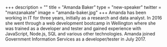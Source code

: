 +++
description = ""
title = "Amanda Baker"
type = "new-speaker"
twitter = "manzanakate"
image = "amanda-baker.jpg"
+++
Amanda has been working in IT for three years, initially as a research and data analyst. In 2016 she went through a web development bootcamp in Wellington where she was trained as a developer and tester and gained experience with JavaScript, Node.js, SQL and various other technologies. Amanda joined Government Information Services as a developer/tester in July 2017.
